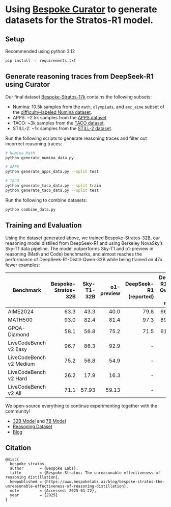 # Using [Bespoke Curator](https://github.com/bespokelabsai/curator) to generate datasets for the Stratos-R1 model.

## Setup

Recommended using python 3.12

```bash
pip install -r requirements.txt
```

## Generate reasoning traces from DeepSeek-R1 using Curator

Our final dataset [Bespoke-Stratos-17k](https://huggingface.co/datasets/bespokelabs/Bespoke-Stratos-17k) contains the following subsets:

* Numina: 10.5k samples from the `math`, `olympiads`, and `amc_aime` subset of the [difficulty-labeled Numina dataset](https://huggingface.co/datasets/NovaSky-AI/labeled_numina_difficulty_162K).
* APPS: ~2.5k samples from the [APPS dataset](https://huggingface.co/datasets/codeparrot/apps).
* TACO: ~3k samples from the [TACO dataset](https://huggingface.co/datasets/BAAI/TACO).
* STILL-2: ~1k samples from the [STILL-2 dataset](https://huggingface.co/datasets/RUC-AIBOX/long_form_thought_data_5k).

Run the following scripts to generate reasoning traces and filter out incorrect reasoning traces:

```bash
# Numina Math
python generate_numina_data.py

# APPS
python generate_apps_data.py --split test

# TACO
python generate_taco_data.py --split train
python generate_taco_data.py --split test
```

Run the following to combine datasets:

```bash
python combine_data.py
```

## Training and Evaluation

Using the dataset generated above, we trained Bespoke-Stratos-32B, our reasoning model distilled from DeepSeek-R1 and using Berkeley NovaSky’s Sky-T1 data pipeline. The model outperforms Sky-T1 and o1-preview in reasoning (Math and Code) benchmarks, and almost reaches the performance of DeepSeek-R1-Distill-Qwen-32B while being trained on 47x fewer examples:

| Benchmark | Bespoke-Stratos-32B | Sky-T1-32B | o1-preview | DeepSeek-R1 (reported) | DeepSeek-R1-Distill-Qwen-32B (ours / reported) |
|-----------|--------------------:|------------:|-----------:|----------------------:|--------------------------------------------:|
| AIME2024 | 63.3 | 43.3 | 40.0 | 79.8 | 66.7 / 72.6 |
| MATH500 | 93.0 | 82.4 | 81.4 | 97.3 | 89.8 / 94.3 |
| GPQA-Diamond | 58.1 | 56.8 | 75.2 | 71.5 | 61.1 / 62.1 |
| LiveCodeBench v2 Easy | 96.7 | 86.3 | 92.9 | - | 91.2 / - |
| LiveCodeBench v2 Medium | 75.2 | 56.8 | 54.9 | - | 75.7 / - |
| LiveCodeBench v2 Hard | 26.2 | 17.9 | 16.3 | - | 38.2 / - |
| LiveCodeBench v2 All | 71.1 | 57.93 | 59.13 | - | 72.2 / - |

We open-source everything to continue experimenting together with the community!

- [32B Model](https://huggingface.co/bespokelabs/Bespoke-Stratos-32B) and [7B Model](https://huggingface.co/bespokelabs/Bespoke-Stratos-7B)
- [Reasoning Dataset](https://huggingface.co/datasets/bespokelabs/Bespoke-Stratos-17k)
- [Blog](https://www.bespokelabs.ai/blog/bespoke-stratos-the-unreasonable-effectiveness-of-reasoning-distillation)

## Citation

```
@misc{
  bespoke_stratos, 
  author       = {Bespoke Labs},  
  title        = {Bespoke-Stratos: The unreasonable effectiveness of reasoning distillation},  
  howpublished = {https://www.bespokelabs.ai/blog/bespoke-stratos-the-unreasonable-effectiveness-of-reasoning-distillation},  
  note         = {Accessed: 2025-01-22},  
  year         = {2025}
}
```
